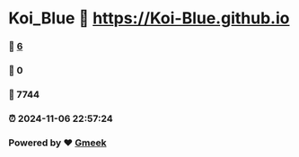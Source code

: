 # Koi_Blue :link: https://Koi-Blue.github.io 
### :page_facing_up: [6](https://Koi-Blue.github.io/tag.html) 
### :speech_balloon: 0 
### :hibiscus: 7744 
### :alarm_clock: 2024-11-06 22:57:24 
### Powered by :heart: [Gmeek](https://github.com/Meekdai/Gmeek)
